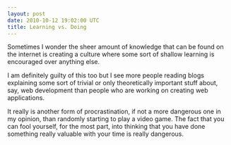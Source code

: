 ```yaml
---
layout: post
date: 2010-10-12 19:02:00 UTC
title: Learning vs. Doing
---
```


Sometimes I wonder the sheer amount of knowledge that can be found on the internet is creating a culture where some sort of shallow learning is encouraged over anything else.

I am definitely guilty of this too but I see more people reading blogs explaining some sort of trivial or only theoretically important stuff about, say, web development than people who are working on creating web applications.

It really is another form of procrastination, if not a more dangerous one in my opinion, than randomly starting to play a video game. The fact that you can fool yourself, for the most part, into thinking that you have done something really valuable with your time is really dangerous.
